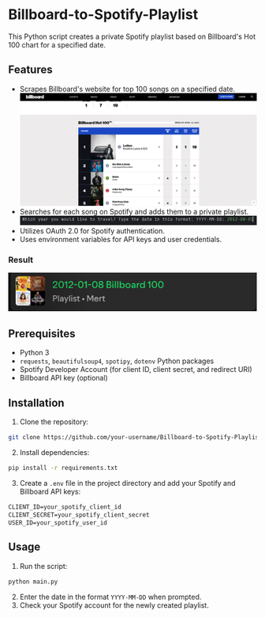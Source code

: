 # Billboard-to-Spotify-Playlist

This Python script creates a private Spotify playlist based on Billboard's Hot 100 chart for a specified date.

## Features

- Scrapes Billboard's website for top 100 songs on a specified date.
![Scraping](assets/scraping.png)
- Searches for each song on Spotify and adds them to a private playlist.
![Console](assets/console-input.png)
- Utilizes OAuth 2.0 for Spotify authentication.
- Uses environment variables for API keys and user credentials.
### Result
![result](assets/result.png)
## Prerequisites

- Python 3
- `requests`, `beautifulsoup4`, `spotipy`, `dotenv` Python packages
- Spotify Developer Account (for client ID, client secret, and redirect URI)
- Billboard API key (optional)

## Installation

1. Clone the repository:

```bash
git clone https://github.com/your-username/Billboard-to-Spotify-Playlist.git
```

2. Install dependencies:

```bash
pip install -r requirements.txt
```

3. Create a `.env` file in the project directory and add your Spotify and Billboard API keys:

```plaintext
CLIENT_ID=your_spotify_client_id
CLIENT_SECRET=your_spotify_client_secret
USER_ID=your_spotify_user_id
```

## Usage

1. Run the script:

```bash
python main.py
```

2. Enter the date in the format `YYYY-MM-DD` when prompted.
3. Check your Spotify account for the newly created playlist.
